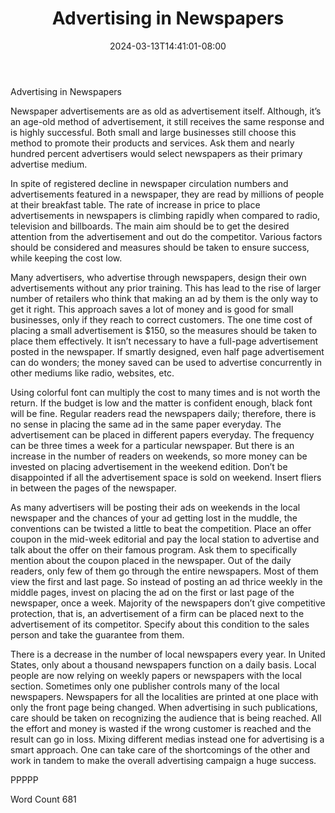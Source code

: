 ﻿---
title: "Advertising in Newspapers"
date: 2024-03-13T14:41:01-08:00
description: "TXT Tips for Web Success"
featured_image: "/images/TXT.jpg"
tags: ["TXT"]
---

Advertising in Newspapers

Newspaper advertisements are as old as advertisement itself. Although, it’s an age-old method of advertisement, it still receives the same response and is highly successful. Both small and large businesses still choose this method to promote their products and services. Ask them and nearly hundred percent advertisers would select newspapers as their primary advertise medium. 

In spite of registered decline in newspaper circulation numbers and advertisements featured in a newspaper, they are read by millions of people at their breakfast table. The rate of increase in price to place advertisements in newspapers is climbing rapidly when compared to radio, television and billboards. The main aim should be to get the desired attention from the advertisement and out do the competitor. Various factors should be considered and measures should be taken to ensure success, while keeping the cost low.      

Many advertisers, who advertise through newspapers, design their own advertisements without any prior training. This has lead to the rise of larger number of retailers who think that making an ad by them is the only way to get it right. This approach saves a lot of money and is good for small businesses, only if they reach to correct customers. The one time cost of placing a small advertisement is $150, so the measures should be taken to place them effectively. It isn’t necessary to have a full-page advertisement posted in the newspaper. If smartly designed, even half page advertisement can do wonders; the money saved can be used to advertise concurrently in other mediums like radio, websites, etc. 

Using colorful font can multiply the cost to many times and is not worth the return. If the budget is low and the matter is confident enough, black font will be fine. Regular readers read the newspapers daily; therefore, there is no sense in placing the same ad in the same paper everyday. The advertisement can be placed in different papers everyday. The frequency can be three times a week for a particular newspaper. But there is an increase in the number of readers on weekends, so more money can be invested on placing advertisement in the weekend edition. Don’t be disappointed if all the advertisement space is sold on weekend. Insert fliers in between the pages of the newspaper. 

As many advertisers will be posting their ads on weekends in the local newspaper and the chances of your ad getting lost in the muddle, the conventions can be twisted a little to beat the competition. Place an offer coupon in the mid-week editorial and pay the local station to advertise and talk about the offer on their famous program. Ask them to specifically mention about the coupon placed in the newspaper. Out of the daily readers, only few of them go through the entire newspapers. Most of them view the first and last page. So instead of posting an ad thrice weekly in the middle pages, invest on placing the ad on the first or last page of the newspaper, once a week. Majority of the newspapers don’t give competitive protection, that is, an advertisement of a firm can be placed next to the advertisement of its competitor. Specify about this condition to the sales person and take the guarantee from them. 

There is a decrease in the number of local newspapers every year. In United States, only about a thousand newspapers function on a daily basis. Local people are now relying on weekly papers or newspapers with the local section. Sometimes only one publisher controls many of the local newspapers. Newspapers for all the localities are printed at one place with only the front page being changed. When advertising in such publications, care should be taken on recognizing the audience that is being reached. All the effort and money is wasted if the wrong customer is reached and the result can go in loss. Mixing different medias instead one for advertising is a smart approach. One can take care of the shortcomings of the other and work in tandem to make the overall advertising campaign a huge success.

PPPPP

Word Count 681


